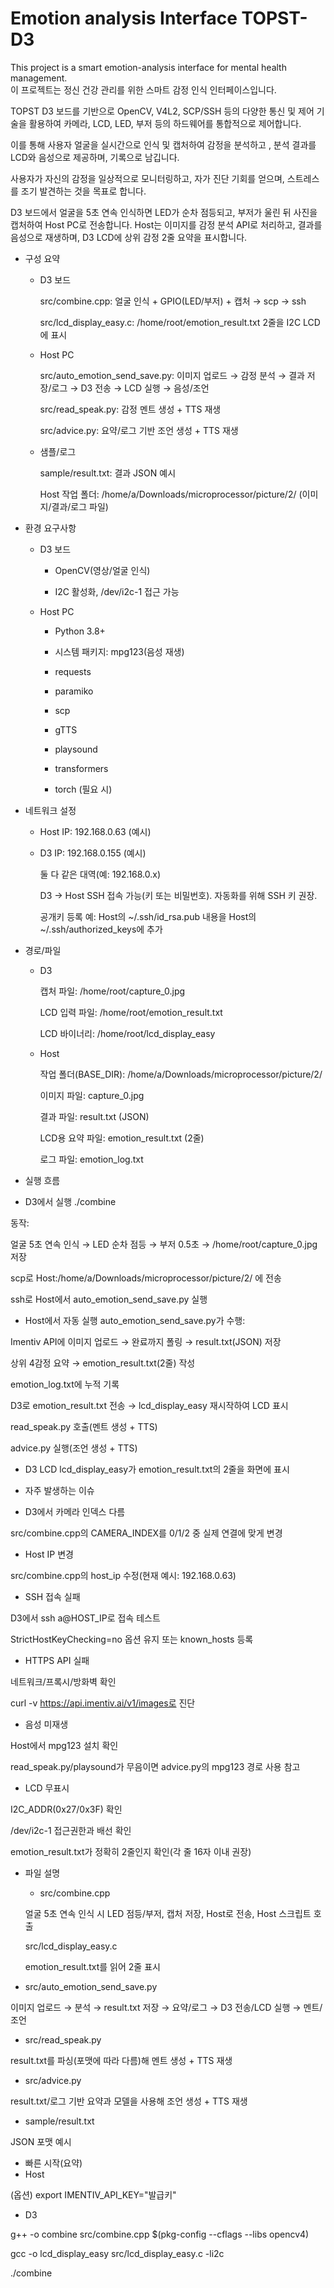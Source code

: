 # Emotion analysis Interface TOPST-D3
This project is a smart emotion-analysis interface for mental health management.  
이 프로젝트는 정신 건강 관리를 위한 스마트 감정 인식 인터페이스입니다.  

TOPST D3 보드를 기반으로 OpenCV, V4L2, SCP/SSH 등의 다양한 통신 및 제어 기술을 활용하여 카메라, LCD, LED, 부저 등의 하드웨어를 통합적으로 제어합니다. 

이를 통해 사용자 얼굴을 실시간으로 인식 및 캡처하여 감정을 분석하고 , 분석 결과를 LCD와 음성으로 제공하며, 기록으로 남깁니다. 

사용자가 자신의 감정을 일상적으로 모니터링하고, 자가 진단 기회를 얻으며, 스트레스를 조기 발견하는 것을 목표로 합니다. 


D3 보드에서 얼굴을 5초 연속 인식하면 LED가 순차 점등되고, 부저가 울린 뒤 사진을 캡처하여 Host PC로 전송합니다. Host는 이미지를 감정 분석 API로 처리하고, 결과를 음성으로 재생하며, D3 LCD에 상위 감정 2줄 요약을 표시합니다.

* 구성 요약
  * D3 보드

    src/combine.cpp: 얼굴 인식 + GPIO(LED/부저) + 캡처 → scp → ssh

    src/lcd_display_easy.c: /home/root/emotion_result.txt 2줄을 I2C LCD에 표시

  * Host PC

    src/auto_emotion_send_save.py: 이미지 업로드 → 감정 분석 → 결과 저장/로그 → D3 전송 → LCD 실행 → 음성/조언

    src/read_speak.py: 감정 멘트 생성 + TTS 재생

    src/advice.py: 요약/로그 기반 조언 생성 + TTS 재생

  * 샘플/로그

    sample/result.txt: 결과 JSON 예시

    Host 작업 폴더: /home/a/Downloads/microprocessor/picture/2/ (이미지/결과/로그 파일)

* 환경 요구사항
  * D3 보드

     * OpenCV(영상/얼굴 인식)

     * I2C 활성화, /dev/i2c-1 접근 가능

  * Host PC

     * Python 3.8+

     * 시스템 패키지: mpg123(음성 재생)

     * requests

     * paramiko

     * scp

     * gTTS

     * playsound

     * transformers

     * torch (필요 시)

* 네트워크 설정
  * Host IP: 192.168.0.63 (예시)

  * D3 IP: 192.168.0.155 (예시)

    둘 다 같은 대역(예: 192.168.0.x)

    D3 → Host SSH 접속 가능(키 또는 비밀번호). 자동화를 위해 SSH 키 권장.

    공개키 등록 예: Host의 ~/.ssh/id_rsa.pub 내용을 Host의 ~/.ssh/authorized_keys에 추가

* 경로/파일
  * D3

    캡처 파일: /home/root/capture_0.jpg

    LCD 입력 파일: /home/root/emotion_result.txt

    LCD 바이너리: /home/root/lcd_display_easy

  * Host

    작업 폴더(BASE_DIR): /home/a/Downloads/microprocessor/picture/2/

    이미지 파일: capture_0.jpg

    결과 파일: result.txt (JSON)

    LCD용 요약 파일: emotion_result.txt (2줄)

    로그 파일: emotion_log.txt


* 실행 흐름
 * D3에서 실행
  ./combine

  동작:

  얼굴 5초 연속 인식 → LED 순차 점등 → 부저 0.5초 → /home/root/capture_0.jpg 저장

  scp로 Host:/home/a/Downloads/microprocessor/picture/2/ 에 전송

  ssh로 Host에서 auto_emotion_send_save.py 실행

 * Host에서 자동 실행
  auto_emotion_send_save.py가 수행:

  Imentiv API에 이미지 업로드 → 완료까지 폴링 → result.txt(JSON) 저장

  상위 4감정 요약 → emotion_result.txt(2줄) 작성

  emotion_log.txt에 누적 기록

  D3로 emotion_result.txt 전송 → lcd_display_easy 재시작하여 LCD 표시

  read_speak.py 호출(멘트 생성 + TTS)

  advice.py 실행(조언 생성 + TTS)

 * D3 LCD
  lcd_display_easy가 emotion_result.txt의 2줄을 화면에 표시

* 자주 발생하는 이슈
 * D3에서 카메라 인덱스 다름

  src/combine.cpp의 CAMERA_INDEX를 0/1/2 중 실제 연결에 맞게 변경

 * Host IP 변경

  src/combine.cpp의 host_ip 수정(현재 예시: 192.168.0.63)

 * SSH 접속 실패

  D3에서 ssh a@HOST_IP로 접속 테스트

  StrictHostKeyChecking=no 옵션 유지 또는 known_hosts 등록

 * HTTPS API 실패

  네트워크/프록시/방화벽 확인

  curl -v https://api.imentiv.ai/v1/images로 진단

 * 음성 미재생

  Host에서 mpg123 설치 확인

  read_speak.py/playsound가 무음이면 advice.py의 mpg123 경로 사용 참고

 * LCD 무표시

  I2C_ADDR(0x27/0x3F) 확인

  /dev/i2c-1 접근권한과 배선 확인

  emotion_result.txt가 정확히 2줄인지 확인(각 줄 16자 이내 권장)

* 파일 설명
  * src/combine.cpp

  얼굴 5초 연속 인식 시 LED 점등/부저, 캡처 저장, Host로 전송, Host 스크립트 호출

  src/lcd_display_easy.c

  emotion_result.txt를 읽어 2줄 표시

 * src/auto_emotion_send_save.py

  이미지 업로드 → 분석 → result.txt 저장 → 요약/로그 → D3 전송/LCD 실행 → 멘트/조언

 * src/read_speak.py

  result.txt를 파싱(포맷에 따라 다름)해 멘트 생성 + TTS 재생

 * src/advice.py

  result.txt/로그 기반 요약과 모델을 사용해 조언 생성 + TTS 재생

 * sample/result.txt

  JSON 포맷 예시

* 빠른 시작(요약)
 * Host

  (옵션) export IMENTIV_API_KEY="발급키"

 * D3

  g++ -o combine src/combine.cpp $(pkg-config --cflags --libs opencv4)

  gcc -o lcd_display_easy src/lcd_display_easy.c -li2c

  ./combine
